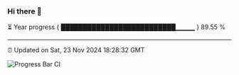 ### Hi there 👋

⏳ Year progress { ██████████████████████████▁▁▁▁ } 89.55 %

---

⏰ Updated on Sat, 23 Nov 2024 18:28:32 GMT

![Progress Bar CI](https://github.com/ZhaoGui/ZhaoGui/workflows/Progress%20Bar%20CI/badge.svg)
